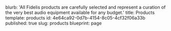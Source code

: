 blurb: 'All Fidelis products are carefully selected and represent a curation of the very best audio equipment available for any budget.'
title: Products
template: products
id: 4e64ca92-0d7b-4154-8c05-4cf32f06a33b
published: true
slug: products
blueprint: page
